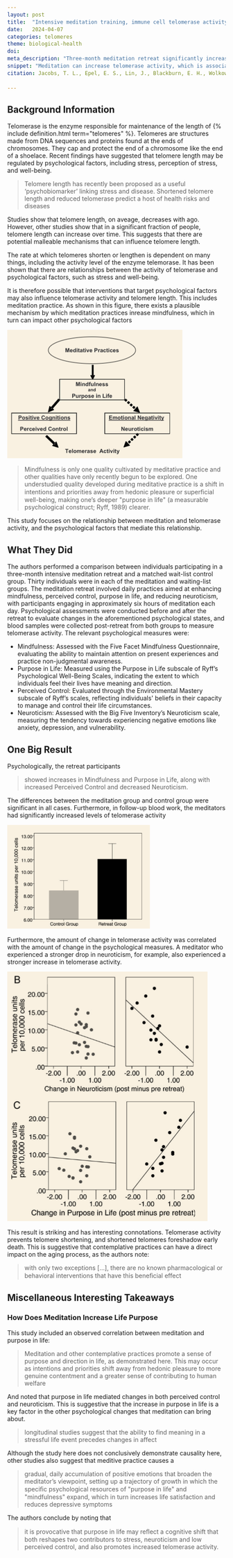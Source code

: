 ```yaml
---
layout: post
title:  "Intensive meditation training, immune cell telomerase activity, and psychological mediators"
date:   2024-04-07
categories: telomeres
theme: biological-health
doi:
meta_description: "Three-month meditation retreat significantly increased telomerase activity - a biomarker linked to cellular aging and longevity. Study reveals meditation's psychological benefits (purpose, control) directly correlated with biological changes that may slow cellular aging."
snippet: "Meditation can increase telomerase activity, which is associated with decreased health risks and diseases. This study found that participants in a three-month intensive meditation retreat showed increased telomerase activity, along with improvements in purpose in life, perceived control, and decreased neuroticism. The changes in telomerase activity were correlated with changes in psychological measures, suggesting that meditation can influence telomere length through psychological factors."
citation: Jacobs, T. L., Epel, E. S., Lin, J., Blackburn, E. H., Wolkowitz, O. M., Bridwell, D. A., Zanesco, A. P., Aichele, S. R., Sahdra, B. K., MacLean, K. A., King, B. G., Shaver, P. R., Rosenberg, E. L., Ferrer, E., Wallace, B. A., & Saron, C. D. (2011). Intensive meditation training, immune cell telomerase activity, and psychological mediators. In *Psychoneuroendocrinology* (Vol. 36, Issue 5, pp. 664–681). Elsevier BV. [10.1016/j.psyneuen.2010.09.010](https://doi.org/10.1016/j.psyneuen.2010.09.010)

---
```


## Background Information

Telomerase is the enzyme responsible for maintenance of the length of {% include definition.html term="telomeres" %}. Telomeres are structures made from DNA sequences and proteins found at the ends of chromosomes. They cap and protect the end of a chromosome like the end of a shoelace. Recent findings have suggested that telomere length may be regulated by psychological factors, including stress, perception of stress, and well-being.

> Telomere length has recently been proposed as a useful ‘psychobiomarker’ linking stress and disease. Shortened telomere length and reduced telomerase predict a host of health risks and diseases

Studies show that telomere length, on aveage, decreases with ago.  However, other studies show that in a significant fraction of people, telomere length can increase over time.  This suggests that there are potential malleable mechanisms that can influence telomere length.

The rate at which telomeres shorten or lengthen is dependent on many things, including the activity level of the enzyme telemorase.  It has been shown that there are relationships between the activity of telomerase and psychological factors, such as stress and well-being.

It is therefore possible that interventions that target psychological factors may also influence telomerase activity and telomere length.  This includes meditation practice.  As shown in this figure, there exists a plausible mechanism by which meditation practices inrease mindfulness, which in turn can impact other psychological factors

![Graph showing the hypothesized causal links in this study.  Meditation increases feeliongs of life-purpose, which in turn have a positive impact on perceived control, and a negative impact on neutoticism.  Both perceived control and neuroticism have been linked to changes in telomerase activity.](/assets/article_images/immune-telemorase-psychological-mediators/meditation_telomerase.png)

> Mindfulness is only one quality cultivated by meditative practice and other qualities have only recently begun to be explored. One understudied quality developed during meditative practice is a shift in intentions and priorities away from hedonic pleasure or superﬁcial well-being, making one’s deeper "purpose in life" (a measurable psychological construct; Ryff, 1989) clearer.

This study focuses on the relationship between meditation and telomerase activity, and the psychological factors that mediate this relationship.

## What They Did

The authors performed a comparison between individuals participating in a three-month intensive meditation retreat and a matched wait-list control group.  Thirty individuals were in each of the meditation and waiting-list groups.  The meditation retreat involved daily practices aimed at enhancing mindfulness, perceived control, purpose in life, and reducing neuroticism, with participants engaging in approximately six hours of meditation each day. Psychological assessments were conducted before and after the retreat to evaluate changes in the aforementioned psychological states, and blood samples were collected post-retreat from both groups to measure telomerase activity.  The relevant psychological measures were:

* Mindfulness: Assessed with the Five Facet Mindfulness Questionnaire, evaluating the ability to maintain attention on present experiences and practice non-judgmental awareness.
* Purpose in Life: Measured using the Purpose in Life subscale of Ryff’s Psychological Well-Being Scales, indicating the extent to which individuals feel their lives have meaning and direction.
* Perceived Control: Evaluated through the Environmental Mastery subscale of Ryff’s scales, reflecting individuals' beliefs in their capacity to manage and control their life circumstances.
* Neuroticism: Assessed with the Big Five Inventory’s Neuroticism scale, measuring the tendency towards experiencing negative emotions like anxiety, depression, and vulnerability.

## One Big Result

Psychologically, the retreat participants

> showed increases in Mindfulness and Purpose in Life, along with increased Perceived Control and decreased Neuroticism.

The differences between the meditation group and control group were significant in all cases.  Furthermore, in follow-up blood work, the meditators had significantly increased levels of telomerase activity

![The post-retreat telomerase activity for the meditators and wait-list groups.  The meditation group showed significantly enhanced telomerase activity.](/assets/article_images/immune-telemorase-psychological-mediators/telomerase.png)

Furthermore, the amount of change in telomerase activity was correlated with the amount of change in the psychological measures.  A meditator who experienced a stronger drop in neuroticism, for example, also experienced a stronger increase in telomerase activity.

![The correlation between telomerase activity and a psychological measure for the controls (left) and meditators (right).  There are strong correlations between the change in psychological measures and the change in telomerase activity in the meditation group, but there is no such correlation in the non-meditating group.](/assets/article_images/immune-telemorase-psychological-mediators/psych_vs_telomerase.png)

This result is striking and has interesting connotations.  Telomerase activity prevents telomere shortening, and shortened telomeres foreshadow early death.  This is suggestive that contemplative practices can have a direct impact on the aging process, as the authors note:

>  with only two exceptions [...], there are no known pharmacological or behavioral interventions that have this beneﬁcial effect

## Miscellaneous Interesting Takeaways

### How Does Meditation Increase Life Purpose

This study included an observed correlation between meditation and purpose in life:

> Meditation and other contemplative practices promote a sense of purpose and direction in life, as demonstrated here. This may occur as intentions and priorities shift away from hedonic pleasure to more genuine contentment and a greater sense of contributing to human welfare

And noted that purpose in life mediated changes in both perceived control and neuroticism.  This is suggestive that the increase in purpose in life is a key factor in the other psychological changes that meditation can bring about.

>  longitudinal studies suggest that the ability to find meaning in a stressful life event precedes changes in affect

Although the study here does not conclusively demonstrate causality here, other studies also suggest that meditive practice causes a

> gradual, daily accumulation of positive emotions that broaden the meditator’s viewpoint, setting up a trajectory of growth in which the speciﬁc psychological resources of "purpose in life" and "mindfulness" expand, which in turn increases life satisfaction and reduces depressive symptoms

The authors conclude by noting that

> it is provocative that purpose in life may reﬂect a cognitive shift that both reshapes two contributors to stress, neuroticism and low perceived control, and also promotes increased telomerase activity.